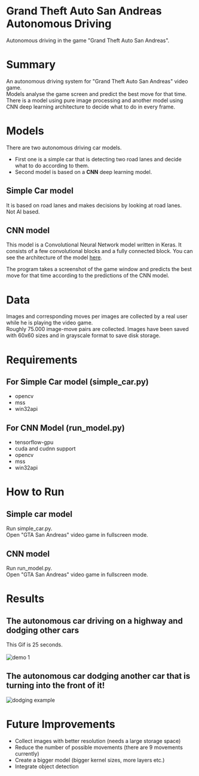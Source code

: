 # Grand Theft Auto San Andreas Autonomous Driving
Autonomous driving in the game "Grand Theft Auto San Andreas".


# Summary
An autonomous driving system for "Grand Theft Auto San Andreas" video game. <br>
Models analyse the game screen and predict the best move for that time. <br>
There is a model using pure image processing and another model using CNN deep learning architecture to decide what to do in every frame. <br>


# Models
There are two autonomous driving car models. <br>
* First one is a simple car that is detecting two road lanes and decide what to do according to them. <br>
* Second model is based on a **CNN** deep learning model.

## Simple Car model
It is based on road lanes and makes decisions by looking at road lanes. <br>
Not AI based.

## CNN model
This model is a Convolutional Neural Network model written in Keras. It consists of a few convolutional blocks and a fully connected block. 
You can see the architecture of the model [here](https://github.com/yigitatesh/gta_san_andreas_autonomous_driving/blob/main/img/model_architecture.png). <br>

The program takes a screenshot of the game window and predicts the best move for that time according to the predictions of the CNN model. <br>


# Data
Images and corresponding moves per images are collected by a real user while he is playing the video game. <br>
Roughly 75.000 image-move pairs are collected. Images have been saved with 60x60 sizes and in grayscale format to save disk storage. <br>


# Requirements
## For Simple Car model (simple_car.py)
- opencv
- mss
- win32api
## For CNN Model (run_model.py)
- tensorflow-gpu
- cuda and cudnn support
- opencv
- mss
- win32api


# How to Run

## Simple car model
Run simple_car.py. <br>
Open "GTA San Andreas" video game in fullscreen mode.
## CNN model
Run run_model.py. <br>
Open "GTA San Andreas" video game in fullscreen mode.


# Results
## The autonomous car driving on a highway and dodging other cars
This Gif is 25 seconds. <br><br>
![demo 1](https://github.com/yigitatesh/gta_san_andreas_autonomous_driving/blob/main/demos/autonomous_demo_1.gif?raw=true)

## The autonomous car dodging another car that is turning into the front of it!
![dodging example](https://github.com/yigitatesh/gta_san_andreas_autonomous_driving/blob/main/demos/autonomous_near_miss.gif?raw=true)


# Future Improvements
- Collect images with better resolution (needs a large storage space)
- Reduce the number of possible movements (there are 9 movements currently)
- Create a bigger model (bigger kernel sizes, more layers etc.)
- Integrate object detection

